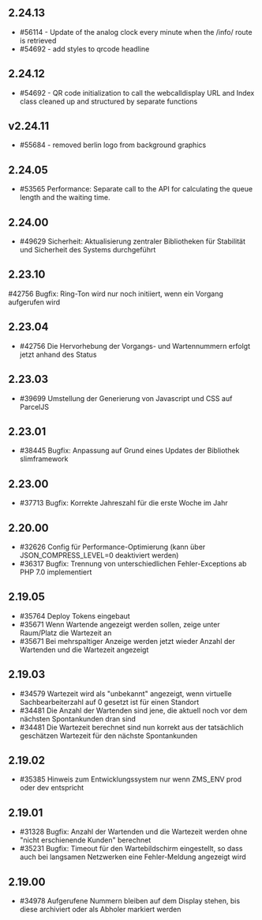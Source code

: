## 2.24.13

* #56114 - Update of the analog clock every minute when the /info/ route is retrieved
* #54692 - add styles to qrcode headline

## 2.24.12

* #54692 - QR code initialization to call the webcalldisplay URL and Index class cleaned up and structured by separate functions
## v2.24.11

* #55684 - removed berlin logo from background graphics

## 2.24.05

* #53565 Performance: Separate call to the API for calculating the queue length and the waiting time. 

## 2.24.00

* #49629 Sicherheit: Aktualisierung zentraler Bibliotheken für Stabilität und Sicherheit des Systems durchgeführt

## 2.23.10

#42756 Bugfix: Ring-Ton wird nur noch initiiert, wenn ein Vorgang aufgerufen wird

## 2.23.04

* #42756 Die Hervorhebung der Vorgangs- und Wartennummern erfolgt jetzt anhand des Status

## 2.23.03

* #39699 Umstellung der Generierung von Javascript und CSS auf ParcelJS

## 2.23.01

* #38445 Bugfix: Anpassung auf Grund eines Updates der Bibliothek slimframework

## 2.23.00

* #37713 Bugfix: Korrekte Jahreszahl für die erste Woche im Jahr

## 2.20.00

* #32626 Config für Performance-Optimierung (kann über JSON_COMPRESS_LEVEL=0 deaktiviert werden)
* #36317 Bugfix: Trennung von unterschiedlichen Fehler-Exceptions ab PHP 7.0 implementiert

## 2.19.05

* #35764 Deploy Tokens eingebaut
* #35671 Wenn Wartende angezeigt werden sollen, zeige unter Raum/Platz die Wartezeit an
* #35671 Bei mehrspaltiger Anzeige werden jetzt wieder Anzahl der Wartenden und die Wartezeit angezeigt

## 2.19.03

* #34579 Wartezeit wird als "unbekannt" angezeigt, wenn virtuelle Sachbearbeiterzahl auf 0 gesetzt ist für einen Standort
* #34481 Die Anzahl der Wartenden sind jene, die aktuell noch vor dem nächsten Spontankunden dran sind
* #34481 Die Wartezeit berechnet sind nun korrekt aus der tatsächlich geschätzen Wartezeit für den nächste Spontankunden

## 2.19.02

* #35385 Hinweis zum Entwicklungssystem nur wenn ZMS_ENV prod oder dev entspricht

## 2.19.01

* #31328 Bugfix: Anzahl der Wartenden und die Wartezeit werden ohne "nicht erschienende Kunden" berechnet
* #35231 Bugfix: Timeout für den Wartebildschirm eingestellt, so dass auch bei langsamen Netzwerken eine Fehler-Meldung angezeigt wird 

## 2.19.00

* #34978 Aufgerufene Nummern bleiben auf dem Display stehen, bis diese archiviert oder als Abholer markiert werden
